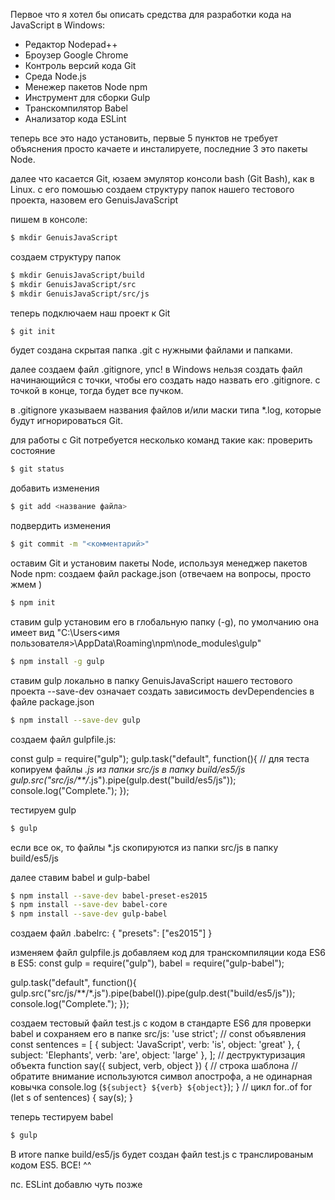 
Первое что я хотел бы описать средства для разработки кода на JavaScript в Windows:
* Редактор Nodepad++
* Броузер Google Chrome 
* Контроль версий кода Git
* Среда Node.js
* Менежер пакетов Node npm
* Инструмент для сборки Gulp 
* Транскомпилятор Babel 
* Анализатор кода ESLint

теперь все это надо установить, первые 5 пунктов не требует объяснения просто качаете и инсталируете, последние 3 это пакеты Node.

далее что касается Git, юзаем эмулятор консоли bash (Git Bash), как в Linux.
с его помошью создаем структуру папок нашего тестового проекта, назовем его GenuisJavaScript

пишем в консоле:
```bash
$ mkdir GenuisJavaScript
```
создаем структуру папок
```bash
$ mkdir GenuisJavaScript/build
$ mkdir GenuisJavaScript/src
$ mkdir GenuisJavaScript/src/js
```
теперь подключаем наш проект к Git
```bash
$ git init
```
будет создана скрытая папка .git с нужными файлами и папками.

далее создаем файл .gitignore, упс! в Windows нельзя создать файл начинающийся с точки, чтобы его создать надо назвать его .gitignore.
с точкой в конце, тогда будет все пучком.

в .gitignore указываем названия файлов и/или маски типа *.log, которые будут игнорироваться Git.

для работы с Git потребуется несколько команд такие как:
проверить состояние
```bash
$ git status
```
добавить изменения
```bash
$ git add <название файла>
```
подвердить изменения
```bash
$ git commit -m "<комментарий>"
```

оставим Git и установим пакеты Node, используя менеджер пакетов Node npm:
создаем файл package.json (отвечаем на вопросы, просто жмем <Enter>)
```bash
$ npm init
```
ставим gulp установим его в глобальную папку (-g), по умолчанию она имеет вид "C:\Users\<имя пользователя>\AppData\Roaming\npm\node_modules\gulp"
```bash
$ npm install -g gulp
```
ставим gulp локально в папку GenuisJavaScript нашего тестового проекта
--save-dev означает создать зависимость devDependencies в файле package.json
```bash
$ npm install --save-dev gulp
```
создаем файл gulpfile.js:

const gulp = require("gulp");
gulp.task("default", function(){
  // для теста копируем файлы *.js из папки src/js в папку build/es5/js
	gulp.src("src/js/**/*.js").pipe(gulp.dest("build/es5/js"));
	console.log("Complete.");
});

тестируем gulp
```bash
$ gulp
```
если все ок, то файлы *.js скопируются из папки src/js в папку build/es5/js

далее ставим babel и gulp-babel
```bash
$ npm install --save-dev babel-preset-es2015 
$ npm install --save-dev babel-core
$ npm install --save-dev gulp-babel
```
создаем файл .babelrc:
{ "presets": ["es2015"] }

изменяем файл gulpfile.js добавляем код для транскомпиляции кода ES6 в ES5:
const gulp = require("gulp"),
	  babel = require("gulp-babel");

gulp.task("default", function(){
	gulp.src("src/js/**/*.js").pipe(babel()).pipe(gulp.dest("build/es5/js"));
	console.log("Complete.");
});

создаем тестовый файл test.js с кодом в стандарте ES6 для проверки babel и сохраняем его в папке src/js:
'use strict';
// const объявления 
const sentences = [
	{ subject: 'JavaScript', verb: 'is', object: 'great' },
	{ subject: 'Elephants', verb: 'are', object: 'large' },
];
// деструктуризация объекта
function say({ subject, verb, object }) {
	// строка шаблона
	// обратите внимание используются символ апострофа, а не одинарная ковычка
	console.log (`${subject} ${verb} ${object}`);
}
// цикл for..of
for (let s of sentences) {
	say(s);
} 

теперь тестируем babel 
```bash
$ gulp
```

В итоге папке build/es5/js будет создан файл test.js с транслированым кодом ES5.
ВСЕ! ^^

пс. ESLint добавлю чуть позже
